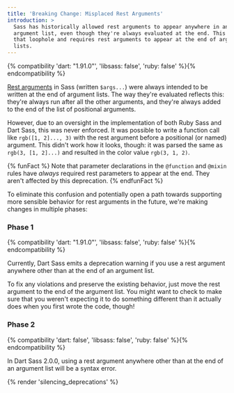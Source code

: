```yaml
---
title: 'Breaking Change: Misplaced Rest Arguments'
introduction: >
  Sass has historically allowed rest arguments to appear anywhere in an
  argument list, even though they're always evaluated at the end. This closes
  that loophole and requires rest arguments to appear at the end of argument
  lists.
---
```


{% compatibility 'dart: "1.91.0"', 'libsass: false', 'ruby: false' %}{% endcompatibility %}

[Rest arguments] in Sass (written `$args...`) were always intended to be written
at the end of argument lists. The way they're evaluated reflects this: they're
always run after all the other arguments, and they're always added to the end of
the list of positional arguments.

[Rest arguments]: https://sass-lang.com/documentation/at-rules/function/#taking-arbitrary-arguments

However, due to an oversight in the implementation of both Ruby Sass and Dart
Sass, this was never enforced. It was possible to write a function call like
`rgb([1, 2]..., 3)` with the rest argument before a positional (or named)
argument. This didn't work how it looks, though: it was parsed the same as
`rgb(3, [1, 2]...)` and resulted in the color value `rgb(3, 1, 2)`.

{% funFact %}
  Note that parameter declarations in the `@function` and `@mixin` rules have
  *always* required rest parameters to appear at the end. They aren't affected
  by this deprecation.
{% endfunFact %}

To eliminate this confusion and potentially open a path towards supporting more
sensible behavior for rest arguments in the future, we're making changes in
multiple phases:

### Phase 1

{% compatibility 'dart: "1.91.0"', 'libsass: false', 'ruby: false' %}{% endcompatibility %}

Currently, Dart Sass emits a deprecation warning if you use a rest argument
anywhere other than at the end of an argument list.

To fix any violations and preserve the existing behavior, just move the rest
argument to the end of the argument list. You might want to check to make sure
that you weren't expecting it to do something different than it actually does
when you first wrote the code, though!

### Phase 2

{% compatibility 'dart: false', 'libsass: false', 'ruby: false' %}{% endcompatibility %}

In Dart Sass 2.0.0, using a rest argument anywhere other than at the end of an
argument list will be a syntax error.

{% render 'silencing_deprecations' %}
